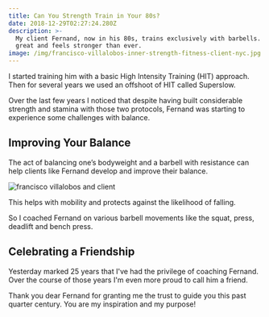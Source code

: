 ```yaml
---
title: Can You Strength Train in Your 80s?
date: 2018-12-29T02:27:24.280Z
description: >-
  My client Fernand, now in his 80s, trains exclusively with barbells. He looks
  great and feels stronger than ever.
image: /img/francisco-villalobos-inner-strength-fitness-client-nyc.jpg
---
```

I started training him with a basic High Intensity Training (HIT) approach. Then for several years we used an offshoot of HIT called Superslow.

Over the last few years I noticed that despite having built considerable strength and stamina with those two protocols, Fernand was starting to experience some challenges with balance.

## Improving Your Balance

The act of balancing one’s bodyweight and a barbell with resistance can help clients like Fernand develop and improve their balance. 

![francisco villalobos and client](/img/francisco-villalobos-inner-strength-fitness-client-nyc.jpg)

This helps with mobility and protects against the likelihood of falling.  

So I coached Fernand on various barbell movements like the squat, press, deadlift and bench press.

## Celebrating a Friendship 

Yesterday marked 25 years that I've had the privilege of coaching Fernand. Over the course of those years I'm even more proud to call him a friend.

Thank you dear Fernand for granting me the trust to guide you this past quarter century. You are my inspiration and my purpose!
